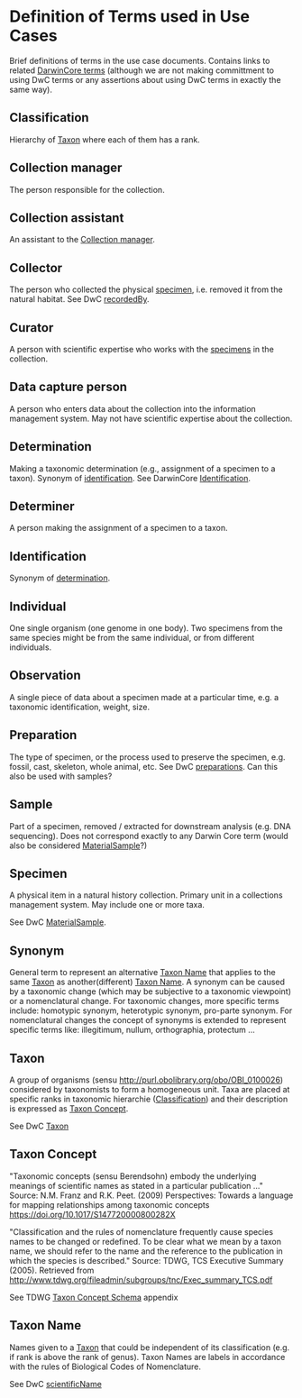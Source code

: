 # Definition of Terms used in Use Cases

Brief definitions of terms in the use case documents. Contains links to related [DarwinCore terms](http://tdwg.github.io/dwc/terms/) (although we are not making committment to using DwC terms or any assertions about using DwC terms in exactly the same way).

## Classification
Hierarchy of [Taxon](#taxon) where each of them has a rank.

## Collection manager
The person responsible for the collection.

## Collection assistant
An assistant to the [Collection manager](#collection-manager).

## Collector
The person who collected the physical [specimen](#specimen), i.e. removed it from the natural habitat. See DwC [recordedBy](http://tdwg.github.io/dwc/terms/#recordedBy).

## Curator
A person with scientific expertise who works with the [specimens](#specimen) in the collection.

## Data capture person
A person who enters data about the collection into the information management system. May not have scientific expertise about the collection.

## Determination
Making a taxonomic determination (e.g., assignment of a specimen to a taxon). Synonym of [identification](#identification). See DarwinCore  [Identification](http://rs.tdwg.org/dwc/terms/#Identification).

## Determiner
A person making the assignment of a specimen to a taxon.

## Identification
Synonym of [determination](#determination).

## Individual
One single organism (one genome in one body). Two specimens from the same species might be from the same individual, or from different individuals.

## Observation
A single piece of data about a specimen made at a particular time, e.g. a taxonomic identification, weight, size.

## Preparation
The type of specimen, or the process used to preserve the specimen, e.g. fossil, cast, skeleton, whole animal, etc. See DwC [preparations](http://tdwg.github.io/dwc/terms/#preparations). Can this also be used with samples?

## Sample
Part of a specimen, removed / extracted for downstream analysis (e.g. DNA sequencing). Does not correspond exactly to any Darwin Core term (would also be considered [MaterialSample](http://rs.tdwg.org/dwc/terms/#MaterialSample)?)

## Specimen
A physical item in a natural history collection. Primary unit in a collections management system. May include one or more taxa.

See DwC [MaterialSample](http://rs.tdwg.org/dwc/terms/#MaterialSample).

## Synonym
General term to represent an alternative [Taxon Name](#taxon_name) that applies to the same [Taxon](#taxon) as another(different) [Taxon Name](#taxon_name). A synonym can be caused by a taxonomic change (which may be subjective to a taxonomic viewpoint) or a nomenclatural change. For taxonomic changes, more specific terms include: homotypic synonym, heterotypic synonym, pro-parte synonym. For nomenclatural changes the concept of synonyms is extended to represent specific terms like: illegitimum, nullum, orthographia, protectum ...

## Taxon
A group of organisms (sensu http://purl.obolibrary.org/obo/OBI_0100026) considered by taxonomists to form a homogeneous unit.
Taxa are placed at specific ranks in taxonomic hierarchie ([Classification](#classification)) and their description is expressed as [Taxon Concept](#taxon_concept).

See DwC [Taxon](http://rs.tdwg.org/dwc/terms/index.htm#Taxon)

## Taxon Concept
"Taxonomic concepts (sensu Berendsohn) embody the underlying meanings of scientific names as stated in a particular publication ..."
Source: N.M. Franz and R.K. Peet. (2009) Perspectives: Towards a language for mapping relationships among taxonomic concepts https://doi.org/10.1017/S147720000800282X

"Classification and the rules of nomenclature frequently cause species names to be changed or redefined. To be clear what we mean by a taxon name, we should refer to the name and the reference to the publication in which the species is described."
Source: TDWG, TCS Executive Summary (2005). Retrieved from http://www.tdwg.org/fileadmin/subgroups/tnc/Exec_summary_TCS.pdf

See TDWG [Taxon Concept Schema](http://www.tdwg.org/fileadmin/subgroups/tnc/Exec_summary_TCS_Appendix.pdf) appendix

## Taxon Name
Names given to a [Taxon](#taxon) that could be independent of its classification (e.g. if rank is above the rank of genus).
Taxon Names are labels in accordance with the rules of Biological Codes of Nomenclature.

See DwC [scientificName](http://rs.tdwg.org/dwc/terms/index.htm#scientificName)
